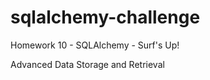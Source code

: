 # sqlalchemy-challenge

Homework 10  - SQLAlchemy - Surf's Up!

Advanced Data Storage and Retrieval
